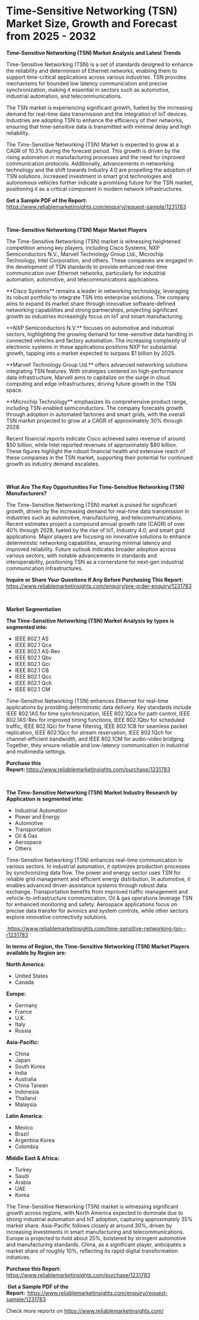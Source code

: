 <p><h1>Time-Sensitive Networking (TSN) Market Size, Growth and Forecast from 2025 - 2032</h1></p><p><strong>Time-Sensitive Networking (TSN) Market Analysis and Latest Trends</strong></p>
<p><p>Time-Sensitive Networking (TSN) is a set of standards designed to enhance the reliability and determinism of Ethernet networks, enabling them to support time-critical applications across various industries. TSN provides mechanisms for bounded low latency communication and precise synchronization, making it essential in sectors such as automotive, industrial automation, and telecommunications.</p><p>The TSN market is experiencing significant growth, fueled by the increasing demand for real-time data transmission and the integration of IoT devices. Industries are adopting TSN to enhance the efficiency of their networks, ensuring that time-sensitive data is transmitted with minimal delay and high reliability. </p><p>The Time-Sensitive Networking (TSN) Market is expected to grow at a CAGR of 10.3% during the forecast period. This growth is driven by the rising automation in manufacturing processes and the need for improved communication protocols. Additionally, advancements in networking technology and the shift towards Industry 4.0 are propelling the adoption of TSN solutions. Increased investment in smart grid technologies and autonomous vehicles further indicate a promising future for the TSN market, positioning it as a critical component in modern network infrastructures.</p></p>
<p><strong>Get a Sample PDF of the Report:&nbsp;</strong> <a href="https://www.reliablemarketinsights.com/enquiry/request-sample/1231783?utm_campaign=2389&utm_medium=2&utm_source=Github&utm_content=ia&utm_term=15022025&utm_id=time-sensitive-networking-tsn">https://www.reliablemarketinsights.com/enquiry/request-sample/1231783</a></p>
<p>&nbsp;</p>
<p><strong>Time-Sensitive Networking (TSN) Major Market Players</strong></p>
<p><p>The Time-Sensitive Networking (TSN) market is witnessing heightened competition among key players, including Cisco Systems, NXP Semiconductors N.V., Marvell Technology Group Ltd., Microchip Technology, Intel Corporation, and others. These companies are engaged in the development of TSN standards to provide enhanced real-time communication over Ethernet networks, particularly for industrial automation, automotive, and telecommunications applications.</p><p>**Cisco Systems** remains a leader in networking technology, leveraging its robust portfolio to integrate TSN into enterprise solutions. The company aims to expand its market share through innovative software-defined networking capabilities and strong partnerships, projecting significant growth as industries increasingly focus on IoT and smart manufacturing.</p><p>**NXP Semiconductors N.V.** focuses on automotive and industrial sectors, highlighting the growing demand for time-sensitive data handling in connected vehicles and factory automation. The increasing complexity of electronic systems in these applications positions NXP for substantial growth, tapping into a market expected to surpass $1 billion by 2025.</p><p>**Marvell Technology Group Ltd.** offers advanced networking solutions integrating TSN features. With strategies centered on high-performance data infrastructure, Marvell aims to capitalize on the surge in cloud computing and edge infrastructures, driving future growth in the TSN space.</p><p>**Microchip Technology** emphasizes its comprehensive product range, including TSN-enabled semiconductors. The company forecasts growth through adoption in automated factories and smart grids, with the overall TSN market projected to grow at a CAGR of approximately 30% through 2028.</p><p>Recent financial reports indicate Cisco achieved sales revenue of around $50 billion, while Intel reported revenues of approximately $80 billion. These figures highlight the robust financial health and extensive reach of these companies in the TSN market, supporting their potential for continued growth as industry demand escalates.</p></p>
<p>&nbsp;</p>
<p><strong>What Are The Key Opportunities For Time-Sensitive Networking (TSN) Manufacturers?</strong></p>
<p><p>The Time-Sensitive Networking (TSN) market is poised for significant growth, driven by the increasing demand for real-time data transmission in industries such as automotive, manufacturing, and telecommunications. Recent estimates project a compound annual growth rate (CAGR) of over 40% through 2028, fueled by the rise of IoT, Industry 4.0, and smart grid applications. Major players are focusing on innovative solutions to enhance deterministic networking capabilities, ensuring minimal latency and improved reliability. Future outlook indicates broader adoption across various sectors, with notable advancements in standards and interoperability, positioning TSN as a cornerstone for next-gen industrial communication infrastructures.</p></p>
<p><strong>Inquire or Share Your Questions If Any Before Purchasing This Report:</strong> <a href="https://www.reliablemarketinsights.com/enquiry/pre-order-enquiry/1231783?utm_campaign=2389&utm_medium=2&utm_source=Github&utm_content=ia&utm_term=15022025&utm_id=time-sensitive-networking-tsn">https://www.reliablemarketinsights.com/enquiry/pre-order-enquiry/1231783</a></p>
<p>&nbsp;</p>
<p><strong>Market Segmentation</strong></p>
<p><strong>The Time-Sensitive Networking (TSN) Market Analysis by types is segmented into:</strong></p>
<p><ul><li>IEEE 802.1 AS</li><li>IEEE 802.1 Qca</li><li>IEEE 802.1 AS-Rev</li><li>IEEE 802.1 Qbv</li><li>IEEE 802.1 Qci</li><li>IEEE 802.1 CB</li><li>IEEE 802.1 Qcc</li><li>IEEE 802.1 Qch</li><li>IEEE 802.1 CM</li></ul></p>
<p><p>Time-Sensitive Networking (TSN) enhances Ethernet for real-time applications by providing deterministic data delivery. Key standards include IEEE 802.1AS for time synchronization, IEEE 802.1Qca for path control, IEEE 802.1AS-Rev for improved timing functions, IEEE 802.1Qbv for scheduled traffic, IEEE 802.1Qci for frame filtering, IEEE 802.1CB for seamless packet replication, IEEE 802.1Qcc for stream reservation, IEEE 802.1Qch for channel-efficient bandwidth, and IEEE 802.1CM for audio-video bridging. Together, they ensure reliable and low-latency communication in industrial and multimedia settings.</p></p>
<p><strong>Purchase this Report:&nbsp;</strong><a href="https://www.reliablemarketinsights.com/purchase/1231783?utm_campaign=2389&utm_medium=2&utm_source=Github&utm_content=ia&utm_term=15022025&utm_id=time-sensitive-networking-tsn">https://www.reliablemarketinsights.com/purchase/1231783</a></p>
<p>&nbsp;</p>
<p><strong>The Time-Sensitive Networking (TSN) Market Industry Research by Application is segmented into:</strong></p>
<p><ul><li>Industrial Automation</li><li>Power and Energy</li><li>Automotive</li><li>Transportation</li><li>Oil & Gas</li><li>Aerospace</li><li>Others</li></ul></p>
<p><p>Time-Sensitive Networking (TSN) enhances real-time communication in various sectors. In industrial automation, it optimizes production processes by synchronizing data flow. The power and energy sector uses TSN for reliable grid management and efficient energy distribution. In automotive, it enables advanced driver-assistance systems through robust data exchange. Transportation benefits from improved traffic management and vehicle-to-infrastructure communication. Oil & gas operations leverage TSN for enhanced monitoring and safety. Aerospace applications focus on precise data transfer for avionics and system controls, while other sectors explore innovative connectivity solutions.</p></p>
<p><a href="https://www.reliablemarketinsights.com/time-sensitive-networking-tsn--r1231783?utm_campaign=2389&utm_medium=2&utm_source=Github&utm_content=ia&utm_term=15022025&utm_id=time-sensitive-networking-tsn">&nbsp;https://www.reliablemarketinsights.com/time-sensitive-networking-tsn--r1231783</a></p>
<p><strong>In terms of Region, the Time-Sensitive Networking (TSN) Market Players available by Region are:</strong></p>
<p>
    <p> <strong> North America: </strong>
        <ul>
            <li>United States</li>
            <li>Canada</li>
        </ul>
        </p> 
    <p> <strong> Europe: </strong>
        <ul>
            <li>Germany</li>
            <li>France</li>
            <li>U.K.</li>
            <li>Italy</li>
            <li>Russia</li>
        </ul>
        </p> 
    <p> <strong> Asia-Pacific: </strong>
        <ul>
            <li>China</li>
            <li>Japan</li>
            <li>South Korea</li>
            <li>India</li>
            <li>Australia</li>
            <li>China Taiwan</li>
            <li>Indonesia</li>
            <li>Thailand</li>
            <li>Malaysia</li>
        </ul>
        </p> 
    <p> <strong> Latin America: </strong>
        <ul>
            <li>Mexico</li>
            <li>Brazil</li>
            <li>Argentina Korea</li>
            <li>Colombia</li>
        </ul>
        </p> 
    <p> <strong> Middle East & Africa: </strong>
        <ul>
            <li>Turkey</li>
            <li>Saudi</li>
            <li>Arabia</li>
            <li>UAE</li>
            <li>Korea</li>
        </ul>
    </p>
    </p>
<p><p>The Time-Sensitive Networking (TSN) market is witnessing significant growth across regions, with North America expected to dominate due to strong industrial automation and IoT adoption, capturing approximately 35% market share. Asia-Pacific follows closely at around 30%, driven by increasing investments in smart manufacturing and telecommunications. Europe is projected to hold about 25%, bolstered by stringent automotive and manufacturing standards. China, as a significant player, anticipates a market share of roughly 10%, reflecting its rapid digital transformation initiatives.</p></p>
<p><strong>Purchase this Report: </strong><a href="https://www.reliablemarketinsights.com/purchase/1231783?utm_campaign=2389&utm_medium=2&utm_source=Github&utm_content=ia&utm_term=15022025&utm_id=time-sensitive-networking-tsn">https://www.reliablemarketinsights.com/purchase/1231783</a></p>
<p>&nbsp;<strong>Get a Sample PDF of the Report:&nbsp;&nbsp;</strong><a href="https://www.reliablemarketinsights.com/enquiry/request-sample/1231783?utm_campaign=2389&utm_medium=2&utm_source=Github&utm_content=ia&utm_term=15022025&utm_id=time-sensitive-networking-tsn">https://www.reliablemarketinsights.com/enquiry/request-sample/1231783</a></p>
<p><strong></strong></p>
<p>Check more reports on <a href="https://www.reliablemarketinsights.com/?utm_campaign=2389&utm_medium=2&utm_source=Github&utm_content=ia&utm_term=15022025&utm_id=time-sensitive-networking-tsn">https://www.reliablemarketinsights.com/</a></p>